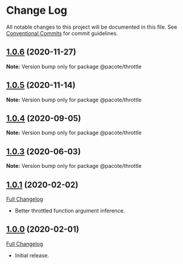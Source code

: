 # Change Log

All notable changes to this project will be documented in this file.
See [Conventional Commits](https://conventionalcommits.org) for commit guidelines.

## [1.0.6](https://github.com/PacoteJS/pacote/compare/@pacote/throttle@1.0.5...@pacote/throttle@1.0.6) (2020-11-27)

**Note:** Version bump only for package @pacote/throttle

## [1.0.5](https://github.com/PacoteJS/pacote/compare/@pacote/throttle@1.0.4...@pacote/throttle@1.0.5) (2020-11-14)

**Note:** Version bump only for package @pacote/throttle

## [1.0.4](https://github.com/PacoteJS/pacote/compare/@pacote/throttle@1.0.3...@pacote/throttle@1.0.4) (2020-09-05)

**Note:** Version bump only for package @pacote/throttle

## [1.0.3](https://github.com/PacoteJS/pacote/compare/@pacote/throttle@1.0.2...@pacote/throttle@1.0.3) (2020-06-03)

**Note:** Version bump only for package @pacote/throttle

## [1.0.1](https://github.com/PacoteJS/pacote/tree/@pacote/throttle/1.0.1) (2020-02-02)

[Full Changelog](https://github.com/PacoteJS/pacote/compare/@pacote/throttle@1.0.0...@pacote/throttle@1.0.1)

- Better throttled function argument inference.

## [1.0.0](https://github.com/PacoteJS/pacote/tree/@pacote/throttle/1.0.0) (2020-02-01)

[Full Changelog](https://github.com/PacoteJS/pacote/compare/@pacote/throttle@1.0.0...@pacote/throttle@1.0.0)

- Initial release.
